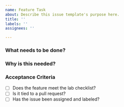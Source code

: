 ```yaml
---
name: Feature Task
about: Describe this issue template's purpose here.
title: ''
labels: ''
assignees: ''

---
```


### What needs to be done?
<!-- Brief description of the task -->

### Why is this needed?
<!-- Explain the purpose or goal -->

### Acceptance Criteria
- [ ] Does the feature meet the lab checklist?
- [ ] Is it tied to a pull request?
- [ ] Has the issue been assigned and labeled?
